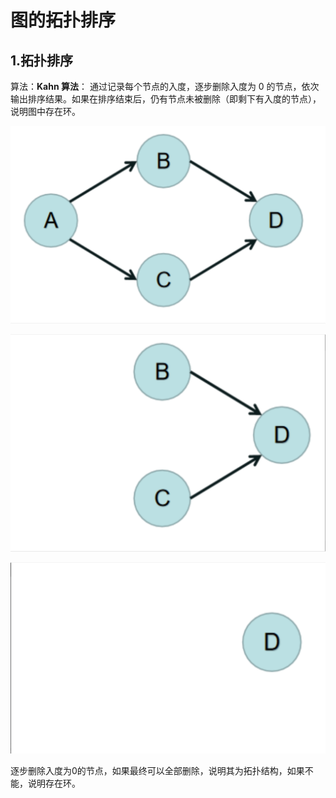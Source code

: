 # 图的拓扑排序

## 1.拓扑排序

算法：**Kahn 算法**： 通过记录每个节点的入度，逐步删除入度为 0 的节点，依次输出排序结果。如果在排序结束后，仍有节点未被删除（即剩下有入度的节点），说明图中存在环。



![image-20241023204259174](拓扑结构.assets/image-20241023204259174.png)

![image-20241023204313321](拓扑结构.assets/image-20241023204313321.png)

![image-20241023204328628](拓扑结构.assets/image-20241023204328628.png)

逐步删除入度为0的节点，如果最终可以全部删除，说明其为拓扑结构，如果不能，说明存在环。